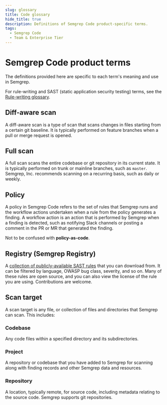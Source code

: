 ```yaml
---
slug: glossary
title: Code glossary 
hide_title: true
description: Definitions of Semgrep Code product-specific terms.
tags:
  - Semgrep Code
  - Team & Enterprise Tier
---
```


# Semgrep Code product terms 

The definitions provided here are specific to each term's meaning and use in Semgrep.

For rule-writing and SAST (static application security testing) terms, see the [Rule-writing glossary](/writing-rules/glossary).

## Diff-aware scan

A diff-aware scan is a type of scan that scans changes in files starting from a certain git baseline. It is typically performed on feature branches when a pull or merge request is opened.

## Full scan

A full scan scans the entire codebase or git repository in its current state. It is typically performed on trunk or mainline branches, such as `master`. Semgrep, Inc. recommends scanning on a recurring basis, such as daily or weekly.

## Policy

A policy in Semgrep Code refers to the set of rules that Semgrep runs and the workflow actions undertaken when a rule from the policy generates a finding. A workflow action is an action that is performed by Semgrep when a finding is detected, such as notifying Slack channels or posting a comment in the PR or MR that generated the finding.

Not to be confused with **policy-as-code**.

## Registry (Semgrep Registry)

A [collection of publicly-available SAST rules](https://semgrep.dev/r) that you can download from. It can be filtered by language, OWASP bug class, severity, and so on. Many of these rules are open source, and you can also view the license of the rule you are using. Contributions are welcome.

## Scan target

A scan target is any file, or collection of files and directories that Semgrep can scan. This includes:

### Codebase

Any code files within a specified directory and its subdirectories.

### Project

A repository or codebase that you have added to Semgrep for scanning along with finding records and other Semgrep data and resources.

### Repository

A location, typically remote, for source code, including metadata relating to the source code. Semgrep supports git repositories.
